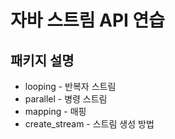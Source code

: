 
# 자바 스트림 API 연습

## 패키지 설명
* looping - 반복자 스트림
* parallel - 병령 스트림
* mapping - 매핑
* create_stream - 스트림 생성 방법
